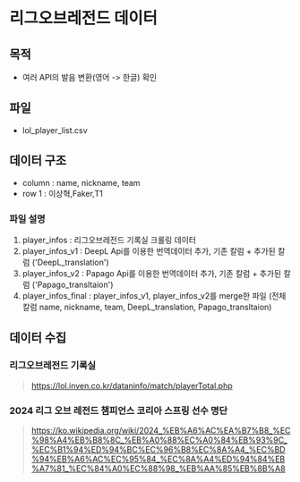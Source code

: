 # 리그오브레전드 데이터

## 목적 ##
- 여러 API의 발음 변환(영어 -> 한글) 확인

## 파일 ##
- lol_player_list.csv

## 데이터 구조 ##
- column : name, nickname, team
- row 1 : 이상혁,Faker,T1

### 파일 설명
1. player_infos : 리그오브레전드 기록실 크롤링 데이터
2. player_infos_v1 : DeepL Api를 이용한 번역데이터 추가, 기존 칼럼 + 추가된 칼럼 ('DeepL_translation') 
3. player_infos_v2 : Papago Api를 이용한 번역데이터 추가, 기존 칼럼 + 추가된 칼럼 ('Papago_transltaion')
4. player_infos_final : player_infos_v1, player_infos_v2를 merge한 파일 (전체 칼럼 name, nickname, team, DeepL_translation, Papago_transltaion)

## 데이터 수집 ##
### 리그오브레전드 기록실
> https://lol.inven.co.kr/dataninfo/match/playerTotal.php

### 2024 리그 오브 레전드 챔피언스 코리아 스프링 선수 명단
> https://ko.wikipedia.org/wiki/2024_%EB%A6%AC%EA%B7%B8_%EC%98%A4%EB%B8%8C_%EB%A0%88%EC%A0%84%EB%93%9C_%EC%B1%94%ED%94%BC%EC%96%B8%EC%8A%A4_%EC%BD%94%EB%A6%AC%EC%95%84_%EC%8A%A4%ED%94%84%EB%A7%81_%EC%84%A0%EC%88%98_%EB%AA%85%EB%8B%A8
